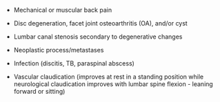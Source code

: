 - Mechanical or muscular back pain

- Disc degeneration, facet joint osteoarthritis (OA), and/or cyst

- Lumbar canal stenosis secondary to degenerative changes

- Neoplastic process/metastases

- Infection (discitis, TB, paraspinal abscess)

- Vascular claudication (improves at rest in a standing position while neurological claudication improves with lumbar spine flexion - leaning forward or sitting)